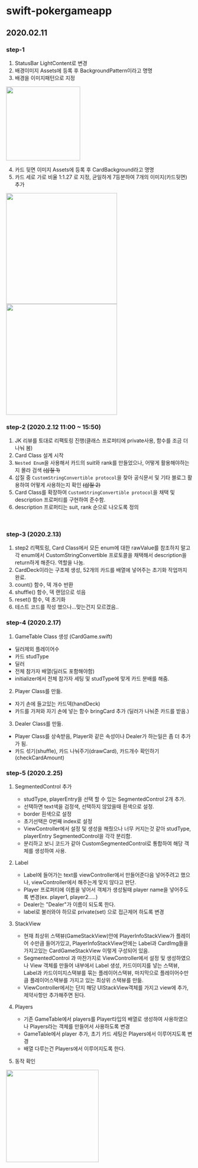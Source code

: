 # swift-pokergameapp

## 2020.02.11
### step-1
1. StatusBar LightContent로 변경
2. 배경이미지 Assets에 등록 후 BackgroundPattern이라고 명명
3. 배경을 이미지패턴으로 지정    
<img width="200" src="https://user-images.githubusercontent.com/49548908/74218125-c0459580-4cec-11ea-9cf9-00422815ef5c.png">

4. 카드 뒷면 이미지 Assets에 등록 후 CardBackground라고 명명
5. 카드 세로 가로 비율 1:1.27 로 지정, 균일하게 7등분하여 7개의 이미지(카드뒷면) 추가   
<img width="300" src="https://user-images.githubusercontent.com/49548908/74219057-0c91d500-4cef-11ea-884a-f1eb0f63c07e.png">
<img width="300" src="https://user-images.githubusercontent.com/49548908/74219027-f08e3380-4cee-11ea-8247-f5d7e73fe3c1.png">

<br>

### step-2 (2020.2.12 11:00 ~ 15:50)
1. JK 리뷰를 토대로 리팩토링 진행(클래스 프로퍼티에 private사용, 함수를 조금 더 나눠 봄)
2. Card Class 설계 시작
3. ```Nested Enum```을 사용해서 카드의 suit와 rank를 만들었으나, 어떻게 활용해야하는지 몰라 검색 ~~(삽질 1)~~
4. 삽질 중 ```CustomStringConvertible protocol```을 찾아 공식문서 및 기타 블로그 활용하여 어떻게 사용하는지 확인 ~~(삽질 2)~~
5. Card Class를 확장하여 ```CustomStringConvertible protocol```을 채택 및 description 프로퍼티를 구현하여 준수함.
6. description 프로퍼티는 suit, rank 순으로 나오도록 정의

<br>

### step-3 (2020.2.13)
1. step2 리팩토링, Card Class에서 모든 enum에 대한 rawValue를 참조하지 말고 각 enum에서 CustomStringConvertible 프로토콜을 채택해서 description을 return하게 해준다.
역할을 나눔.
2. CardDeck이라는 구조체 생성, 52개의 카드를 배열에 넣어주는 초기화 작업까지 완료.
3. count() 함수, 덱 개수 반환
4. shuffle() 함수, 덱 랜덤으로 섞음
5. reset() 함수, 덱 초기화
6. 테스트 코드를 작성 했으나...맞는건지 모르겠음..

### step-4 (2020.2.17)
1. GameTable Class 생성 (CardGame.swift)
- 딜러제외 플레이어수
- 카드 studType
- 딜러
- 전체 참가자 배열(딜러도 포함해야함)
- initializer에서 전체 참가자 세팅 및 studType에 맞게 카드 분배를 해줌.
2. Player Class를 만듦.
- 자기 손에 들고있는 카드덱(handDeck)
- 카드를 가져와 자기 손에 넣는 함수 bringCard 추가 (딜러가 나눠준 카드를 받음.)
3. Dealer Class를 만듦.
- Player Class를 상속받음, Player와 같은 속성이나 Dealer가 하는일은 좀 더 추가가 됨.
- 카드 섞기(shuffle), 카드 나눠주기(drawCard), 카드개수 확인하기(checkCardAmount)

### step-5 (2020.2.25)

1. SegmentedControl 추가
   - studType, playerEntry을 선택 할 수 있는 SegmentedControl 2개 추가.
   - 선택하면 text색을 검정색, 선택하지 않았을때 흰색으로 설정.
   - border 흰색으로 설정
   - 초기선택은 0번째 index로 설정
   - ViewController에서 설정 및 생성을 해줬으나 너무 커지는것 같아 studType, playerEntry SegmentedControl을 각각 분리함.
   - 분리하고 보니 코드가 같아 CustomSegmentedControl로 통합하여 해당 객체를 생성하여 사용. 

3. Label
   - Label에 들어가는 text를 viewController에서 만들어준다음 넣어주려고 했으나, viewController에서 해주는게 맞지 않다고 판단.
   - Player 프로퍼티에 이름을 넣어서 객체가 생성될때 player name을 넣어주도록 변경(ex. player1, player2.....)
   - Dealer는 "Dealer"가 이름이 되도록 한다.
   - label로 불러와야 하므로 private(set) 으로 접근제어 하도록 변경

4. StackView
   - 현재 최상위 스택뷰(GameStackView)안에 PlayerInfoStackView가 플레이어 수만큼 들어가있고, PlayerInfoStackView안에는 Label과 CardImg들을 가지고있는 CardGameStackView 이렇게 구성되어 있음.
   - SegmentedControl 과 마찬가지로 ViewController에서 설정 및 생성하였으나 View 객체를 만들어 내부에서 Label 생성, 카드이미지를 넣는 스택뷰, Label과 카드이미지스택뷰를 묶는 플레이어스택뷰, 마지막으로 플레이어수만큼 플레이어스택뷰를 가지고 있는 최상위 스택뷰를 만듦.
   - ViewController에서는 단지 해당 UIStackView객체를 가지고 view에 추가, 제약사항만 추가해주면 된다.

5. Players
   - 기존 GameTable에서 players를 Player타입의 배열로 생성하여 사용하였으나 Players라는 객체를 만들어서 사용하도록 변경
   - GameTable에서 player 추가, 초기 카드 세팅은 Players에서 이루어지도록 변경
   - 배열 다루는건 Players에서 이루어지도록 한다.

6. 동작 확인
<img width="250" src="https://user-images.githubusercontent.com/49548908/75263064-cbdaa580-5830-11ea-88ab-fc7f57447ec9.gif">
